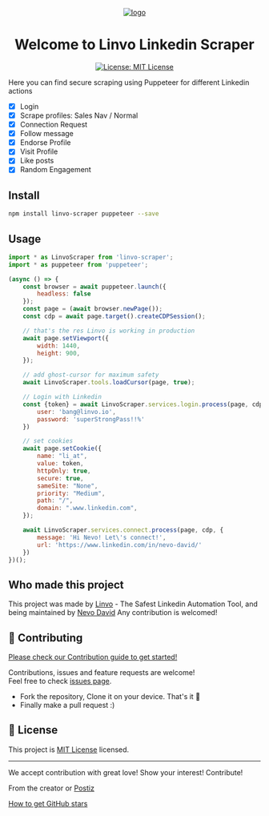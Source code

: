 <p align="center">
  <a href="https://linvo.io">
    <img  alt="logo" src="https://linvo.io/wp-content/uploads/2022/10/linvo-top.png">
  </a>
</p>
<h1 align="center">Welcome to Linvo Linkedin Scraper</h1>
<p align="center">
  <a href="https://opensource.org/licenses/MIT" target="_blank">
    <img alt="License: MIT License" src="https://img.shields.io/badge/License-MIT License-yellow.svg" />
  </a>
</p>

Here you can find secure scraping using Puppeteer for different Linkedin actions
- [x] Login
- [x] Scrape profiles: Sales Nav / Normal
- [x] Connection Request
- [x] Follow message
- [x] Endorse Profile
- [x] Visit Profile
- [x] Like posts
- [x] Random Engagement

## Install

```sh
npm install linvo-scraper puppeteer --save
```

## Usage

```javascript
import * as LinvoScraper from 'linvo-scraper';
import * as puppeteer from 'puppeteer';

(async () => {
    const browser = await puppeteer.launch({
        headless: false
    });
    const page = (await browser.newPage());
    const cdp = await page.target().createCDPSession();

    // that's the res Linvo is working in production
    await page.setViewport({
        width: 1440,
        height: 900,
    });

    // add ghost-cursor for maximum safety
    await LinvoScraper.tools.loadCursor(page, true);

    // Login with Linkedin
    const {token} = await LinvoScraper.services.login.process(page, cdp, {
        user: 'bang@linvo.io',
        password: 'superStrongPass!!%'
    })

    // set cookies
    await page.setCookie({
        name: "li_at",
        value: token,
        httpOnly: true,
        secure: true,
        sameSite: "None",
        priority: "Medium",
        path: "/",
        domain: ".www.linkedin.com",
    });

    await LinvoScraper.services.connect.process(page, cdp, {
        message: 'Hi Nevo! Let\'s connect!',
        url: 'https://www.linkedin.com/in/nevo-david/'
    })
})();
```

## Who made this project

This project was made by [Linvo](https://linvo.io) - The Safest Linkedin Automation Tool, and being maintained by [Nevo David](https://github.com/nevo-david)
Any contribution is welcomed!

## 🤝 Contributing

[Please check our Contribution guide to get started!](https://github.com/linvo-io/linvo-scraper/blob/main/CONTRIBUTING.md)

Contributions, issues and feature requests are welcome!<br />Feel free to check [issues page](https://github.com/linvo-io/linvo-scraper/issues?q=is%3Aopen).
* Fork the repository, Clone it on your device. That's it 🎉
* Finally make a pull request :)

## 📝 License

This project is [MIT License](https://opensource.org/licenses/MIT) licensed.

***
We accept contribution with great love! Show your interest! Contribute!

From the creator or [Postiz](https://postiz.com)

[How to get GitHub stars](https://howtogetgithubstars.com)
